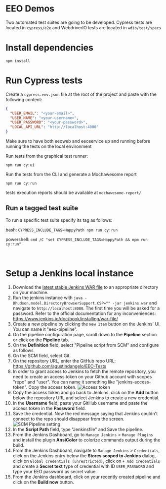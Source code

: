 # EEO Demos

Two automated test suites are going to be developed. 
Cypress tests are located in `cypress/e2e` and WebdriverIO tests are located in `wdio/test/specs`

# Install dependencies
```
npm install
```

# Run Cypress tests
Create a `cypress.env.json` file at the root of the project and paste with the following content:
```json
{
  "USER_EMAIL": "<your-email>",
  "USER_NAME": "<your-username>",
  "USER_PASSWORD": "<your-password>",
  "LOCAL_API_URL": "http://localhost:4000"
}
```
Make sure to have both eeoweb and eeoservice up and running before running the tests on the local environment

Run tests from the graphical test runner:
```
npm run cy:ui
```

Run the tests from the CLI and generate a Mochawesome report
```
npm run cy:run
```
tests execution reports should be available at `mochawesome-report/`

## Run a tagged test suite
To run a specific test suite specify its tag as follows:

bash:
```CYPRESS_INCLUDE_TAGS=HappyPath npm run cy:run```

powershell:
```cmd /C "set CYPRESS_INCLUDE_TAGS=HappyPath && npm run cy:run"```

<br>

# Setup a Jenkins local instance
1. Download the [latest stable Jenkins WAR file](https://www.jenkins.io/download/) to an appropriate directory on your machine.
2. Run the jenkins instance with `java -Dhudson.model.DirectoryBrowserSupport.CSP="" -jar jenkins.war` and navigate to `http://localhost:8080`. The first time you will be asked for a password. Refer to the official documentation for any inconveniences: https://www.jenkins.io/doc/book/installing/war-file/
3. Create a new pipeline by clicking the `New Item` button on the Jenkins' UI. You can name it "eeo-pipeline".
4. On the pipeline configuration page, scroll down to the **Pipeline** section or click on the **Pipeline** tab.
5. On the **Definition** field, select "Pipeline script from SCM" and configure as follows
6. On the SCM field, select Git.
7. On the repository URL, enter the GitHub repo URL: https://github.com/agustindangelo/EEO-Tests
8. In order to grant access to Jenkins to fetch the remote repository, you need to create an access token on your Github account with scopes "repo" and "user". You can name it something like "jenkins-access-token". Copy the access token.
![Access token](docs/access-token.png)
9. Copy the access token and go back to Jenkins. click on the **Add** button below the repository URL and select Jenkins to create a new credential.
10. In the **Username** field, paste your GitHub username and paste the access token in the **Password** field.
11. Save the credential. Now the red message saying that Jenkins couldn't connect to the repo should disappear from the screen.
![SCM Pipeline setting](docs/pipeline-settings.png)
12. In the **Script Path** field, type "Jenkinsfile" and Save the pipeline.
13. From the Jenkins Dashboard, go to `Manage Jenkins` > `Manage Plugins` and install the plugin **AnsiColor** to colorize commands output during the build.
14. From the Jenkins Dashboard, navigate to `Manage Jenkins` > `Credentials`, click on the Jenkins entry below the **Stores scoped to Jenkins** dialog, click on `Global credentials (unrestricted)`, click on `+ Add Credentials` and create a **Secret text** type of credential with ID `USER_PASSWORD` and type your EEO password as secret value.
14. From the Jenkins dashboard, click on your recently created pipeline and click on the **Build now** button.
